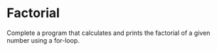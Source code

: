 # Factorial

Complete a program that calculates and prints the factorial of a given number using a for-loop.